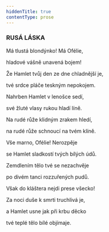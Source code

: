 ```yaml
---
hiddenTitle: true
contentType: prose
---
```


<section>

### RUSÁ LÁSKA

Má tlustá blondýnko! Má Ofélie, 

hladové vášně unavená bojem! 

Že Hamlet tvůj den ze dne chladnější je, 

tvé srdce pláče teskným nepokojem.

Nahrben Hamlet v lenošce sedí, 

své žluté vlasy rukou hladí líně. 

Na rudé růže klidným zrakem hledí, 

na rudé růže schnoucí na tvém klíně.

Vše marno, Ofélie! Nerozpěje 

se Hamlet sladkostí tvých bílých údů. 

Zemdlením tělo tvé se nezachvěje 

po divém tanci rozzuřených pudů.

Však do kláštera nejdi prese všecko! 

Za noci duše k smrti truchlivá je, 

a Hamlet usne jak při krbu děcko 

tvé teplé tělo bílé objímaje.

</section>
